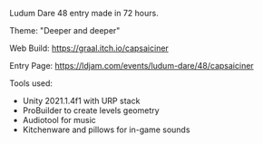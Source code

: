 Ludum Dare 48 entry made in 72 hours.

Theme: "Deeper and deeper"

Web Build: https://graal.itch.io/capsaiciner

Entry Page: https://ldjam.com/events/ludum-dare/48/capsaiciner

Tools used:
- Unity 2021.1.4f1 with URP stack
- ProBuilder to create levels geometry
- Audiotool for music
- Kitchenware and pillows for in-game sounds

